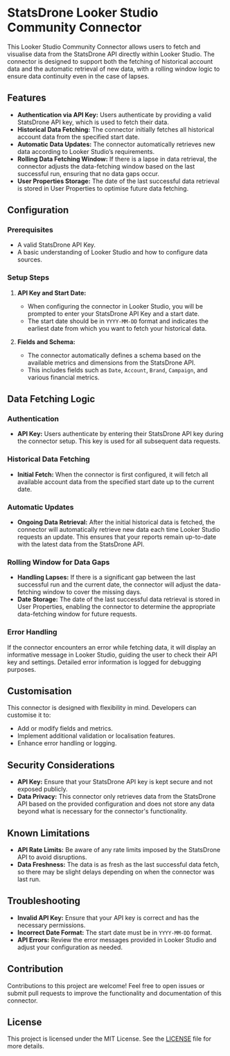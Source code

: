 # StatsDrone Looker Studio Community Connector

This Looker Studio Community Connector allows users to fetch and visualise data from the StatsDrone API directly within Looker Studio. The connector is designed to support both the fetching of historical account data and the automatic retrieval of new data, with a rolling window logic to ensure data continuity even in the case of lapses.

## Features

- **Authentication via API Key:** Users authenticate by providing a valid StatsDrone API key, which is used to fetch their data.
- **Historical Data Fetching:** The connector initially fetches all historical account data from the specified start date.
- **Automatic Data Updates:** The connector automatically retrieves new data according to Looker Studio’s requirements.
- **Rolling Data Fetching Window:** If there is a lapse in data retrieval, the connector adjusts the data-fetching window based on the last successful run, ensuring that no data gaps occur.
- **User Properties Storage:** The date of the last successful data retrieval is stored in User Properties to optimise future data fetching.

## Configuration

### Prerequisites

- A valid StatsDrone API Key.
- A basic understanding of Looker Studio and how to configure data sources.

### Setup Steps

1. **API Key and Start Date:**
   - When configuring the connector in Looker Studio, you will be prompted to enter your StatsDrone API Key and a start date.
   - The start date should be in `YYYY-MM-DD` format and indicates the earliest date from which you want to fetch your historical data.

2. **Fields and Schema:**
   - The connector automatically defines a schema based on the available metrics and dimensions from the StatsDrone API.
   - This includes fields such as `Date`, `Account`, `Brand`, `Campaign`, and various financial metrics.

## Data Fetching Logic

### Authentication

- **API Key:** Users authenticate by entering their StatsDrone API key during the connector setup. This key is used for all subsequent data requests.

### Historical Data Fetching

- **Initial Fetch:** When the connector is first configured, it will fetch all available account data from the specified start date up to the current date.

### Automatic Updates

- **Ongoing Data Retrieval:** After the initial historical data is fetched, the connector will automatically retrieve new data each time Looker Studio requests an update. This ensures that your reports remain up-to-date with the latest data from the StatsDrone API.

### Rolling Window for Data Gaps

- **Handling Lapses:** If there is a significant gap between the last successful run and the current date, the connector will adjust the data-fetching window to cover the missing days.
- **Date Storage:** The date of the last successful data retrieval is stored in User Properties, enabling the connector to determine the appropriate data-fetching window for future requests.

### Error Handling

If the connector encounters an error while fetching data, it will display an informative message in Looker Studio, guiding the user to check their API key and settings. Detailed error information is logged for debugging purposes.

## Customisation

This connector is designed with flexibility in mind. Developers can customise it to:

- Add or modify fields and metrics.
- Implement additional validation or localisation features.
- Enhance error handling or logging.

## Security Considerations

- **API Key:** Ensure that your StatsDrone API key is kept secure and not exposed publicly.
- **Data Privacy:** This connector only retrieves data from the StatsDrone API based on the provided configuration and does not store any data beyond what is necessary for the connector's functionality.

## Known Limitations

- **API Rate Limits:** Be aware of any rate limits imposed by the StatsDrone API to avoid disruptions.
- **Data Freshness:** The data is as fresh as the last successful data fetch, so there may be slight delays depending on when the connector was last run.

## Troubleshooting

- **Invalid API Key:** Ensure that your API key is correct and has the necessary permissions.
- **Incorrect Date Format:** The start date must be in `YYYY-MM-DD` format.
- **API Errors:** Review the error messages provided in Looker Studio and adjust your configuration as needed.

## Contribution

Contributions to this project are welcome! Feel free to open issues or submit pull requests to improve the functionality and documentation of this connector.

## License

This project is licensed under the MIT License. See the [LICENSE](LICENSE) file for more details.
